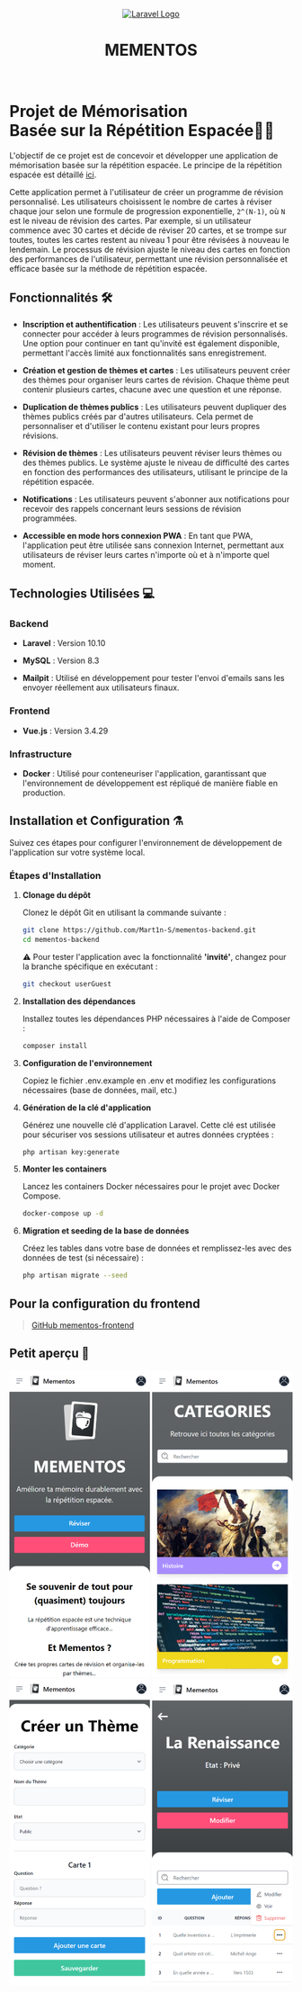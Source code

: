 <p align="center"><a href="https://laravel.com" target="_blank"><img src="https://raw.githubusercontent.com/laravel/art/master/logo-lockup/5%20SVG/2%20CMYK/1%20Full%20Color/laravel-logolockup-cmyk-red.svg" width="400" alt="Laravel Logo"></a></p>

<h1 align="center">MEMENTOS</h1><br>

# Projet de Mémorisation </br> Basée sur la Répétition Espacée🧙‍♂️

L'objectif de ce projet est de concevoir et développer une application de mémorisation basée sur la répétition espacée. Le principe de la répétition espacée est détaillé [ici](https://ncase.me/remember/fr.html).

Cette application permet à l'utilisateur de créer un programme de révision personnalisé. Les utilisateurs choisissent le nombre de cartes à réviser chaque jour selon une formule de progression exponentielle, `2^(N-1)`, où `N` est le niveau de révision des cartes. Par exemple, si un utilisateur commence avec 30 cartes et décide de réviser 20 cartes, et se trompe sur toutes, toutes les cartes restent au niveau 1 pour être révisées à nouveau le lendemain. Le processus de révision ajuste le niveau des cartes en fonction des performances de l'utilisateur, permettant une révision personnalisée et efficace basée sur la méthode de répétition espacée.

## Fonctionnalités 🛠️

-   **Inscription et authentification** : Les utilisateurs peuvent s'inscrire et se connecter pour accéder à leurs programmes de révision personnalisés. Une option pour continuer en tant qu'invité est également disponible, permettant l'accès limité aux fonctionnalités sans enregistrement.
-   **Création et gestion de thèmes et cartes** : Les utilisateurs peuvent créer des thèmes pour organiser leurs cartes de révision. Chaque thème peut contenir plusieurs cartes, chacune avec une question et une réponse.

-   **Duplication de thèmes publics** : Les utilisateurs peuvent dupliquer des thèmes publics créés par d'autres utilisateurs. Cela permet de personnaliser et d'utiliser le contenu existant pour leurs propres révisions.

-   **Révision de thèmes** : Les utilisateurs peuvent réviser leurs thèmes ou des thèmes publics. Le système ajuste le niveau de difficulté des cartes en fonction des performances des utilisateurs, utilisant le principe de la répétition espacée.

-   **Notifications** : Les utilisateurs peuvent s'abonner aux notifications pour recevoir des rappels concernant leurs sessions de révision programmées.

-   **Accessible en mode hors connexion PWA** : En tant que PWA, l'application peut être utilisée sans connexion Internet, permettant aux utilisateurs de réviser leurs cartes n'importe où et à n'importe quel moment.

## Technologies Utilisées 💻

### Backend

-   **Laravel** : Version 10.10

-   **MySQL** : Version 8.3

-   **Mailpit** : Utilisé en développement pour tester l'envoi d'emails sans les envoyer réellement aux utilisateurs finaux.

### Frontend

-   **Vue.js** : Version 3.4.29

### Infrastructure

-   **Docker** : Utilisé pour conteneuriser l'application, garantissant que l'environnement de développement est répliqué de manière fiable en production.

## Installation et Configuration ⚗️

Suivez ces étapes pour configurer l'environnement de développement de l'application sur votre système local.

### Étapes d'Installation

1. **Clonage du dépôt**

    Clonez le dépôt Git en utilisant la commande suivante :

    ```bash
    git clone https://github.com/Mart1n-S/mementos-backend.git
    cd mementos-backend
    ```

    ⚠️ Pour tester l'application avec la fonctionnalité <strong>'invité'</strong>, changez pour la branche spécifique en exécutant :

    ```bash
    git checkout userGuest
    ```

2. **Installation des dépendances**

    Installez toutes les dépendances PHP nécessaires à l'aide de Composer :

    ```bash
    composer install
    ```

3. **Configuration de l'environnement**

    Copiez le fichier .env.example en .env et modifiez les configurations nécessaires (base de données, mail, etc.)

4. **Génération de la clé d'application**

    Générez une nouvelle clé d'application Laravel. Cette clé est utilisée pour sécuriser vos sessions utilisateur et autres données cryptées :

    ```bash
    php artisan key:generate
    ```

5. **Monter les containers**

    Lancez les containers Docker nécessaires pour le projet avec Docker Compose.

    ```bash
    docker-compose up -d
    ```

6. **Migration et seeding de la base de données**

    Créez les tables dans votre base de données et remplissez-les avec des données de test (si nécessaire) :

    ```bash
    php artisan migrate --seed
    ```

## Pour la configuration du frontend

> [GitHub mementos-frontend](https://github.com/Mart1n-S/mementos-frontend)

## Petit aperçu 👀

<img src=".github/images/view1.png" width="250" alt="vue site"/>
<img src=".github/images/view2.png" width="250" alt="vue site 2"/>
<img src=".github/images/view3.png" width="250" alt="vue site 3"/>
<img src=".github/images/view4.png" width="250" alt="vue site 4"/><br>
